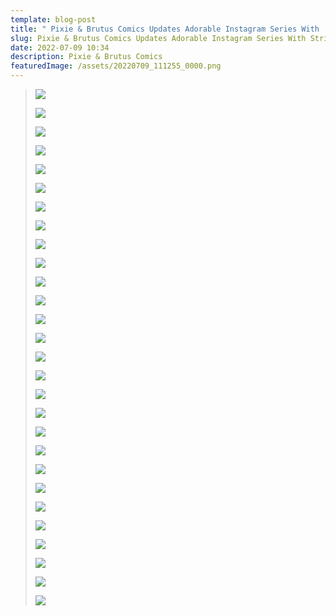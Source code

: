 ```yaml
---
template: blog-post
title: " Pixie & Brutus Comics Updates Adorable Instagram Series With  Strips"
slug: Pixie & Brutus Comics Updates Adorable Instagram Series With Strips
date: 2022-07-09 10:34
description: Pixie & Brutus Comics
featuredImage: /assets/20220709_111255_0000.png
---
```

> ![](/assets/screenshot_20220709-102015_instagram.jpg)
>
> ![](/assets/screenshot_20220709-102029_instagram.jpg)
>
>
>
> ![](/assets/screenshot_20220709-102042_instagram.jpg)
>
> ![](/assets/screenshot_20220709-102055_instagram.jpg)
>
> ![](/assets/screenshot_20220709-102129_instagram.jpg)
>
> ![](/assets/screenshot_20220709-102142_instagram.jpg)
>
> ![](/assets/screenshot_20220709-102155_instagram.jpg)
>
> ![](/assets/screenshot_20220709-101800_instagram.jpg)
>
> ![](/assets/screenshot_20220709-101814_instagram.jpg)
>
>
>
> ![](/assets/screenshot_20220709-101826_instagram.jpg)
>
> ![](/assets/screenshot_20220709-101841_instagram.jpg)
>
> ![](/assets/screenshot_20220709-101636_instagram.jpg)
>
> ![](/assets/screenshot_20220709-101651_instagram.jpg)
>
>
>
> ![](/assets/screenshot_20220709-101705_instagram.jpg)
>
> ![](/assets/screenshot_20220709-101719_instagram.jpg)
>
> ![](/assets/screenshot_20220709-101733_instagram.jpg)
>
> ![](/assets/screenshot_20220709-101744_instagram.jpg)
>
> ![](/assets/screenshot_20220709-101853_instagram.jpg)
>
> ![](/assets/screenshot_20220709-101905_instagram.jpg)
>
>
>
> ![](/assets/screenshot_20220709-101917_instagram.jpg)
>
> ![](/assets/screenshot_20220709-101929_instagram.jpg)
>
> ![](/assets/screenshot_20220709-101946_instagram.jpg)
>
> ![](/assets/screenshot_20220709-102001_instagram.jpg)
>
> ![](/assets/screenshot_20220709-102208_instagram.jpg)
>
> ![](/assets/screenshot_20220709-102223_instagram.jpg)
>
>
>
>
>
> ![](/assets/screenshot_20220709-102235_instagram.jpg)
>
> ![](/assets/screenshot_20220709-102248_instagram.jpg)
>
> ![](/assets/screenshot_20220709-102306_instagram.jpg)
>
>